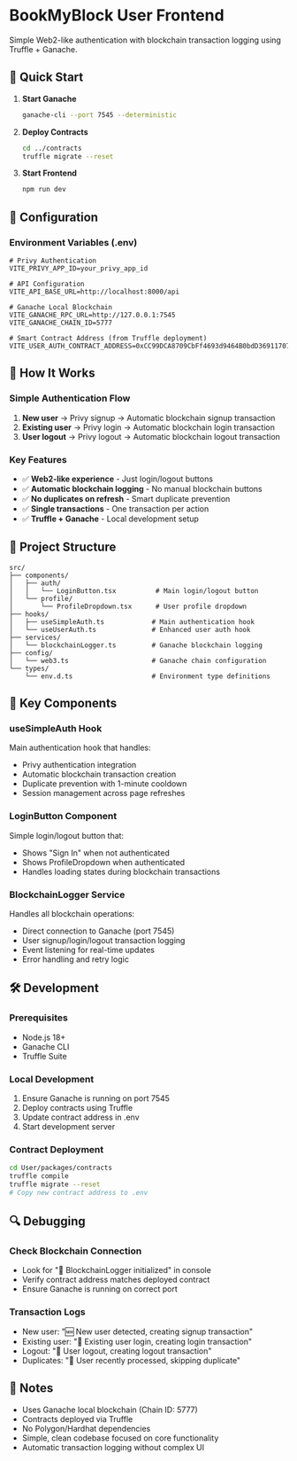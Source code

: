 # BookMyBlock User Frontend

Simple Web2-like authentication with blockchain transaction logging using Truffle + Ganache.

## 🚀 Quick Start

1. **Start Ganache**
   ```bash
   ganache-cli --port 7545 --deterministic
   ```

2. **Deploy Contracts**
   ```bash
   cd ../contracts
   truffle migrate --reset
   ```

3. **Start Frontend**
   ```bash
   npm run dev
   ```

## 🔧 Configuration

### Environment Variables (.env)
```env
# Privy Authentication
VITE_PRIVY_APP_ID=your_privy_app_id

# API Configuration  
VITE_API_BASE_URL=http://localhost:8000/api

# Ganache Local Blockchain
VITE_GANACHE_RPC_URL=http://127.0.0.1:7545
VITE_GANACHE_CHAIN_ID=5777

# Smart Contract Address (from Truffle deployment)
VITE_USER_AUTH_CONTRACT_ADDRESS=0xCC99DCA8709CbFf4693d9464B0bdD369117074F8
```

## 🎯 How It Works

### Simple Authentication Flow
1. **New user** → Privy signup → Automatic blockchain signup transaction
2. **Existing user** → Privy login → Automatic blockchain login transaction  
3. **User logout** → Privy logout → Automatic blockchain logout transaction

### Key Features
- ✅ **Web2-like experience** - Just login/logout buttons
- ✅ **Automatic blockchain logging** - No manual blockchain buttons
- ✅ **No duplicates on refresh** - Smart duplicate prevention
- ✅ **Single transactions** - One transaction per action
- ✅ **Truffle + Ganache** - Local development setup

## 📁 Project Structure

```
src/
├── components/
│   ├── auth/
│   │   └── LoginButton.tsx          # Main login/logout button
│   └── profile/
│       └── ProfileDropdown.tsx      # User profile dropdown
├── hooks/
│   ├── useSimpleAuth.ts            # Main authentication hook
│   └── useUserAuth.ts              # Enhanced user auth hook
├── services/
│   └── blockchainLogger.ts         # Ganache blockchain logging
├── config/
│   └── web3.ts                     # Ganache chain configuration
└── types/
    └── env.d.ts                    # Environment type definitions
```

## 🔗 Key Components

### useSimpleAuth Hook
Main authentication hook that handles:
- Privy authentication integration
- Automatic blockchain transaction creation
- Duplicate prevention with 1-minute cooldown
- Session management across page refreshes

### LoginButton Component  
Simple login/logout button that:
- Shows "Sign In" when not authenticated
- Shows ProfileDropdown when authenticated
- Handles loading states during blockchain transactions

### BlockchainLogger Service
Handles all blockchain operations:
- Direct connection to Ganache (port 7545)
- User signup/login/logout transaction logging
- Event listening for real-time updates
- Error handling and retry logic

## 🛠 Development

### Prerequisites
- Node.js 18+
- Ganache CLI
- Truffle Suite

### Local Development
1. Ensure Ganache is running on port 7545
2. Deploy contracts using Truffle
3. Update contract address in .env
4. Start development server

### Contract Deployment
```bash
cd User/packages/contracts
truffle compile
truffle migrate --reset
# Copy new contract address to .env
```

## 🔍 Debugging

### Check Blockchain Connection
- Look for "🔧 BlockchainLogger initialized" in console
- Verify contract address matches deployed contract
- Ensure Ganache is running on correct port

### Transaction Logs
- New user: "🆕 New user detected, creating signup transaction"
- Existing user: "🔑 Existing user login, creating login transaction"  
- Logout: "🚪 User logout, creating logout transaction"
- Duplicates: "🔄 User recently processed, skipping duplicate"

## 📝 Notes

- Uses Ganache local blockchain (Chain ID: 5777)
- Contracts deployed via Truffle
- No Polygon/Hardhat dependencies
- Simple, clean codebase focused on core functionality
- Automatic transaction logging without complex UI